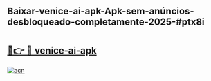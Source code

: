 ## Baixar-venice-ai-apk-Apk-sem-anúncios-desbloqueado-completamente-2025-#ptx8i

# <h2><a href="https://ainizakaria.my?title=venice-ai-apk&ref=22M">🔗👉 🔴 venice-ai-apk</a></h2>

[![acn](https://github.com/user-attachments/assets/0f9c940e-d8b0-45ae-aac7-cd30a18b3e1c)](https://ainizakaria.my?title=venice-ai-apk&ref=22M)

